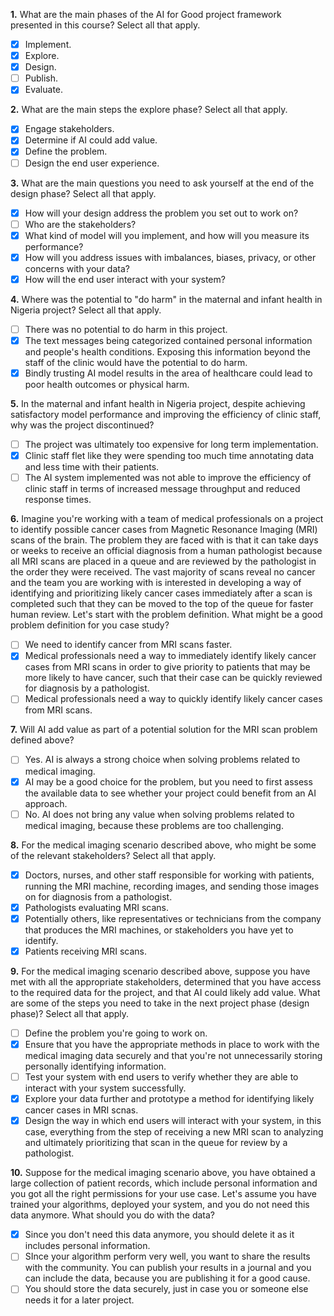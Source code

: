 
**1.** What are the main phases of the AI for Good project framework presented in this course? Select all that apply.
- [x] Implement.
- [x] Explore.
- [x] Design.
- [ ] Publish.
- [x] Evaluate.

**2.** What are the main steps the explore phase? Select all that apply.
- [x] Engage stakeholders.
- [x] Determine if AI could add value.
- [x] Define the problem.
- [ ] Design the end user experience.

**3.** What are the main questions you need to ask yourself at the end of the design phase? Select all that apply.
- [x] How will your design address the problem you set out to work on?
- [ ] Who are the stakeholders?
- [x] What kind of model will you implement, and how will you measure its performance?
- [x] How will you address issues with imbalances, biases, privacy, or other concerns with your data?
- [x] How will the end user interact with your system?

**4.** Where was the potential to "do harm" in the maternal and infant health in Nigeria project? Select all that apply.
- [ ] There was no potential to do harm in this project.
- [x] The text messages being categorized contained personal information and people's health conditions. Exposing this information beyond the staff of the clinic would have the potential to do harm.
- [x] Bindly trusting AI model results in the area of healthcare could lead to poor health outcomes or physical harm.

**5.** In the maternal and infant health in Nigeria project, despite achieving satisfactory model performance and improving the efficiency of clinic staff, why was the project discontinued?
- [ ] The project was ultimately too expensive for long term implementation.
- [x] Clinic staff flet like they were spending too much time annotating data and less time with their patients.
- [ ] The AI system implemented was not able to improve the efficiency of clinic staff in terms of increased message throughput and reduced response times.

**6.** Imagine you're working with a team of medical professionals on a project to identify possible cancer cases from Magnetic Resonance Imaging (MRI) scans of the brain. The problem they are faced with is that it can take days or weeks to receive an official diagnosis from a human pathologist because all MRI scans are placed in a queue and are reviewed by the pathologist in the order they were received. The vast majority of scans reveal no cancer and the team you are working with is interested in developing a way of identifying and prioritizing likely cancer cases immediately after a scan is completed such that they can be moved to the top of the queue for faster human review. Let's start with the problem definition. What might be a good problem definition for you case study?
- [ ] We need to identify cancer from MRI scans faster.
- [x] Medical professionals need a way to immediately identify likely cancer cases from MRI scans in order to give priority to patients that may be more likely to have cancer, such that their case can be quickly reviewed for diagnosis by a pathologist.
- [ ] Medical professionals need a way to quickly identify likely cancer cases from MRI scans.

**7.** Will AI add value as part of a potential solution for the MRI scan problem defined above?
- [ ] Yes. AI is always a strong choice when solving problems related to medical imaging.
- [x] AI may be a good choice for the problem, but you need to first assess the available data to see whether your project could benefit from an AI approach.
- [ ] No. AI does not bring any value when solving problems related to medical imaging, because these problems are too challenging.

**8.** For the medical imaging scenario described above, who might be some of the relevant stakeholders? Select all that apply.
- [x] Doctors, nurses, and other staff responsible for working with patients, running the MRI machine, recording images, and sending those images on for diagnosis from a pathologist.
- [x] Pathologists evaluating MRI scans.
- [x] Potentially others, like representatives or technicians from the company that produces the MRI machines, or stakeholders you have yet to identify.
- [x] Patients receiving MRI scans.

**9.** For the medical imaging scenario described above, suppose you have met with all the appropriate stakeholders, determined that you have access to the required data for the project, and that AI could likely add value. What are some of the steps you need to take in the next project phase (design phase)? Select all that apply.
- [ ] Define the problem you're going to work on.
- [x] Ensure that you have the appropriate methods in place to work with the medical imaging data securely and that you're not unnecessarily storing personally identifying information.
- [ ] Test your system with end users to verify whether they are able to interact with your system successfully.
- [x] Explore your data further and prototype a method for identifying likely cancer cases in MRI scnas.
- [x] Design the way in which end users will interact with your system, in this case, everything from the step of receiving a new MRI scan to analyzing and ultimately prioritizing that scan in the queue for review by a pathologist.

**10.** Suppose for the medical imaging scenario above, you have obtained a large collection of patient records, which include personal information and you got all the right permissions for your use case. Let's assume you have trained your algorithms, deployed your system, and you do not need this data anymore. What should you do with the data?
- [x] Since you don't need this data anymore, you should delete it as it includes personal information.
- [ ] SInce your algorithm perform very well, you want to share the results with the community. You can publish your results in a journal and you can include the data, because you are publishing it for a good cause.
- [ ] You should store the data securely, just in case you or someone else needs it for a later project.

